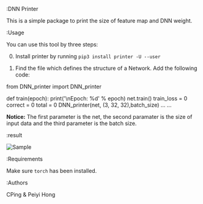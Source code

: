 :DNN Printer

This is a simple package to print the size of feature map and DNN weight.



:Usage

You can use this tool by three steps:

0. Install printer by running `pip3 install printer -U --user`

1. Find the file which defines the structure of a Network. Add the following code:

from DNN\_printer import DNN\_printer

def train(epoch):
    print('\nEpoch: %d' % epoch)
    net.train()
    train_loss = 0
    correct = 0
    total = 0
    DNN_printer(net, (3, 32, 32),batch_size)
    ...
    ...


**Notice:** The first parameter is the net, the second paramater is the size of input data and the third parameter is the batch size.



:result

![Sample](https://upload-images.jianshu.io/upload_images/7862980-b7d5eda25c7ef725.png?imageMogr2/auto-orient/strip%7CimageView2/2/w/1240)



:Requirements

Make sure  `torch` has been installed.

:Authors

 CPing & Peiyi Hong


